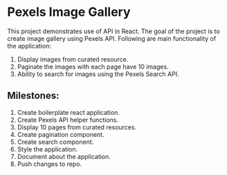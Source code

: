 # Pexels Image Gallery

This project demonstrates use of API in React. The goal of the project is to create image gallery using Pexels API. Following are main functionality of the application:

1. Display images from curated resource.
2. Paginate the images with each page have 10 images.
3. Ability to search for images using the Pexels Search API.

## Milestones:

1. Create boilerplate react application.
2. Create Pexels API helper functions.
3. Display 10 pages from curated resources.
4. Create pagination component.
5. Create search component.
6. Style the application.
7. Document about the application.
8. Push changes to repo.
